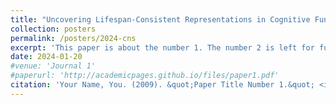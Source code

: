 ```yaml
---
title: "Uncovering Lifespan-Consistent Representations in Cognitive Function through Metric Learning"
collection: posters
permalink: /posters/2024-cns
excerpt: 'This paper is about the number 1. The number 2 is left for future work.'
date: 2024-01-20
#venue: 'Journal 1'
#paperurl: 'http://academicpages.github.io/files/paper1.pdf'
citation: 'Your Name, You. (2009). &quot;Paper Title Number 1.&quot; <i>Journal 1</i>. 1(1).'
---
```

